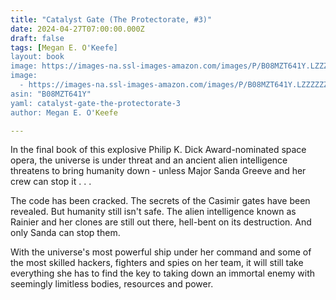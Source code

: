 ```yaml
---
title: "Catalyst Gate (The Protectorate, #3)"
date: 2024-04-27T07:00:00.000Z
draft: false
tags: [Megan E. O'Keefe]
layout: book
image: https://images-na.ssl-images-amazon.com/images/P/B08MZT641Y.LZZZZZZZ.jpg
image: 
  - https://images-na.ssl-images-amazon.com/images/P/B08MZT641Y.LZZZZZZZ.jpg
asin: "B08MZT641Y"
yaml: catalyst-gate-the-protectorate-3
author: Megan E. O'Keefe

---
```


In the final book of this explosive Philip K. Dick Award-nominated space opera, the universe is under threat and an ancient alien intelligence threatens to bring humanity down - unless Major Sanda Greeve and her crew can stop it . . .  
  
The code has been cracked. The secrets of the Casimir gates have been revealed. But humanity still isn't safe. The alien intelligence known as Rainier and her clones are still out there, hell-bent on its destruction. And only Sanda can stop them.  
  
With the universe's most powerful ship under her command and some of the most skilled hackers, fighters and spies on her team, it will still take everything she has to find the key to taking down an immortal enemy with seemingly limitless bodies, resources and power.